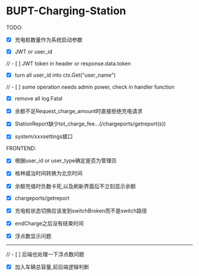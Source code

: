 # BUPT-Charging-Station

TODO:

- [x] 充电桩数量作为系统启动参数

- [x] JWT or user_id

// - [ ] JWT token in header or response.data.token

- [x] turn all user_id into ctx.Get("user_name")

// - [ ] some operation needs admin power, check in handler function

- [x] remove all log.Fatal

- [x] 余额不足Request_charge_amount时直接拒绝充电请求

- [x] StationReport缺少tot_charge_fee...(/chargeports/getreport(s))

- [x] system/xxxsettings接口

FRONTEND:

- [x] 根据user_id or user_type确定是否为管理员

- [x] 格林威治时间转换为北京时间

- [x] 余额充值时负数卡死,以及刷新界面后不立刻显示余额

- [x] chargeports/getreport

- [x] 充电桩状态切换应该发到switchBroken而不是switch路径

- [x] endCharge之后没有结束时间

- [x] 浮点数显示问题

---

// - [ ] 后端也处理一下浮点数问题

- [x] 加入车辆总容量,前后端逻辑判断
